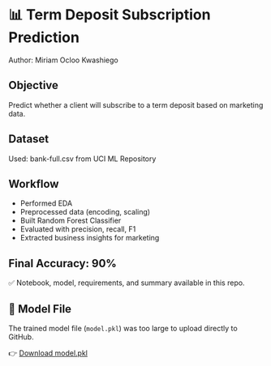 # 📊 Term Deposit Subscription Prediction  
Author: Miriam Ocloo Kwashiego

## Objective
Predict whether a client will subscribe to a term deposit based on marketing data.

## Dataset
Used: bank-full.csv from UCI ML Repository

## Workflow
- Performed EDA
- Preprocessed data (encoding, scaling)
- Built Random Forest Classifier
- Evaluated with precision, recall, F1
- Extracted business insights for marketing

## Final Accuracy: 90%
✅ Notebook, model, requirements, and summary available in this repo.

## 🔄 Model File
The trained model file (`model.pkl`) was too large to upload directly to GitHub.

👉 [Download model.pkl](https://drive.google.com/file/d/1m6N4vYimMUn4qkWnyLPFqdYlihqOZfrH/view?usp=sharing)
